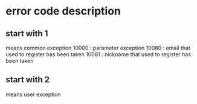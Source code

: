 # error code description

## start with 1
means common exception
10000 : parameter exception
10080 : email that used to register has been taken
10081 : nickname that used to register has been taken

## start with 2
means user exception
